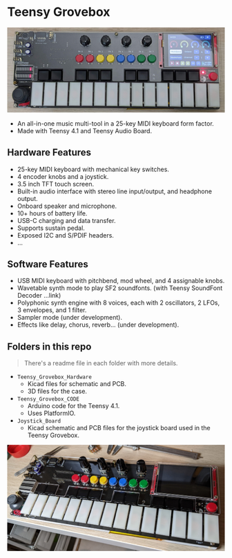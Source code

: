 # Teensy Grovebox
<img src=./images/front_photo.jpg width = 800/>

- An all-in-one music multi-tool in a 25-key MIDI keyboard form factor.
- Made with Teensy 4.1 and Teensy Audio Board.
## Hardware Features
- 25-key MIDI keyboard with mechanical key switches.
- 4 encoder knobs and a joystick.
- 3.5 inch TFT touch screen.
- Built-in audio interface with stereo line input/output, and headphone output.
- Onboard speaker and microphone.
- 10+ hours of battery life.
- USB-C charging and data transfer.
- Supports sustain pedal.
- Exposed I2C and S/PDIF headers.
- ...

## Software Features
- USB MIDI keyboard with pitchbend, mod wheel, and 4 assignable knobs.
- Wavetable synth mode to play SF2 soundfonts. (with Teensy SoundFont Decoder ...link)
- Polyphonic synth engine with 8 voices, each with 2 oscillators, 2 LFOs, 3 envelopes, and 1 filter.
- Sampler mode (under development).
- Effects like delay, chorus, reverb... (under development).

## Folders in this repo
> There's a readme file in each folder with more details.
- `Teensy_Grovebox_Hardware`
    - Kicad files for schematic and PCB. 
    - 3D files for the case.
- `Teensy_Grovebox_CODE`
    - Arduino code for the Teensy 4.1.
    - Uses PlatformIO.
- `Joystick_Board`
    - Kicad schematic and PCB files for the joystick board used in the Teensy Grovebox.

<img src=./images/front_hardware_photo.jpg width=800>